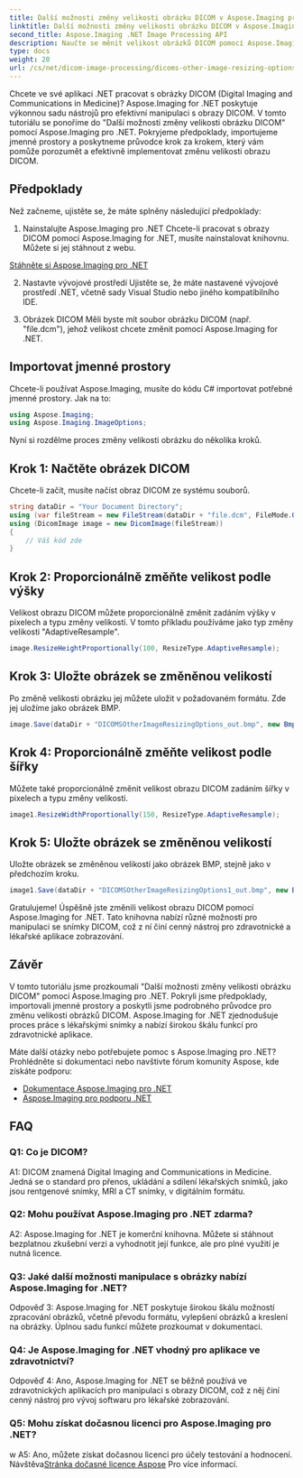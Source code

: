 ```yaml
---
title: Další možnosti změny velikosti obrázku DICOM v Aspose.Imaging pro .NET
linktitle: Další možnosti změny velikosti obrázku DICOM v Aspose.Imaging pro .NET
second_title: Aspose.Imaging .NET Image Processing API
description: Naučte se měnit velikost obrázků DICOM pomocí Aspose.Imaging for .NET. Podrobný průvodce pro efektivní manipulaci s lékařskými snímky.
type: docs
weight: 20
url: /cs/net/dicom-image-processing/dicoms-other-image-resizing-options/
---
```

Chcete ve své aplikaci .NET pracovat s obrázky DICOM (Digital Imaging and Communications in Medicine)? Aspose.Imaging for .NET poskytuje výkonnou sadu nástrojů pro efektivní manipulaci s obrazy DICOM. V tomto tutoriálu se ponoříme do "Další možnosti změny velikosti obrázku DICOM" pomocí Aspose.Imaging pro .NET. Pokryjeme předpoklady, importujeme jmenné prostory a poskytneme průvodce krok za krokem, který vám pomůže porozumět a efektivně implementovat změnu velikosti obrazu DICOM.

## Předpoklady

Než začneme, ujistěte se, že máte splněny následující předpoklady:

1. Nainstalujte Aspose.Imaging pro .NET
Chcete-li pracovat s obrazy DICOM pomocí Aspose.Imaging for .NET, musíte nainstalovat knihovnu. Můžete si jej stáhnout z webu.

[Stáhněte si Aspose.Imaging pro .NET](https://releases.aspose.com/imaging/net/)

2. Nastavte vývojové prostředí
Ujistěte se, že máte nastavené vývojové prostředí .NET, včetně sady Visual Studio nebo jiného kompatibilního IDE.

3. Obrázek DICOM
Měli byste mít soubor obrázku DICOM (např. "file.dcm"), jehož velikost chcete změnit pomocí Aspose.Imaging for .NET.

## Importovat jmenné prostory

Chcete-li používat Aspose.Imaging, musíte do kódu C# importovat potřebné jmenné prostory. Jak na to:

```csharp
using Aspose.Imaging;
using Aspose.Imaging.ImageOptions;
```

Nyní si rozdělme proces změny velikosti obrázku do několika kroků.

## Krok 1: Načtěte obrázek DICOM
Chcete-li začít, musíte načíst obraz DICOM ze systému souborů.

```csharp
string dataDir = "Your Document Directory";
using (var fileStream = new FileStream(dataDir + "file.dcm", FileMode.Open, FileAccess.Read))
using (DicomImage image = new DicomImage(fileStream))
{
    // Váš kód zde
}
```

## Krok 2: Proporcionálně změňte velikost podle výšky
Velikost obrazu DICOM můžete proporcionálně změnit zadáním výšky v pixelech a typu změny velikosti. V tomto příkladu používáme jako typ změny velikosti "AdaptiveResample".

```csharp
image.ResizeHeightProportionally(100, ResizeType.AdaptiveResample);
```

## Krok 3: Uložte obrázek se změněnou velikostí
Po změně velikosti obrázku jej můžete uložit v požadovaném formátu. Zde jej uložíme jako obrázek BMP.

```csharp
image.Save(dataDir + "DICOMSOtherImageResizingOptions_out.bmp", new BmpOptions());
```

## Krok 4: Proporcionálně změňte velikost podle šířky
Můžete také proporcionálně změnit velikost obrazu DICOM zadáním šířky v pixelech a typu změny velikosti.

```csharp
image1.ResizeWidthProportionally(150, ResizeType.AdaptiveResample);
```

## Krok 5: Uložte obrázek se změněnou velikostí
Uložte obrázek se změněnou velikostí jako obrázek BMP, stejně jako v předchozím kroku.

```csharp
image1.Save(dataDir + "DICOMSOtherImageResizingOptions1_out.bmp", new BmpOptions());
```

Gratulujeme! Úspěšně jste změnili velikost obrazu DICOM pomocí Aspose.Imaging for .NET. Tato knihovna nabízí různé možnosti pro manipulaci se snímky DICOM, což z ní činí cenný nástroj pro zdravotnické a lékařské aplikace zobrazování.

## Závěr

V tomto tutoriálu jsme prozkoumali "Další možnosti změny velikosti obrázku DICOM" pomocí Aspose.Imaging pro .NET. Pokryli jsme předpoklady, importovali jmenné prostory a poskytli jsme podrobného průvodce pro změnu velikosti obrázků DICOM. Aspose.Imaging for .NET zjednodušuje proces práce s lékařskými snímky a nabízí širokou škálu funkcí pro zdravotnické aplikace.

Máte další otázky nebo potřebujete pomoc s Aspose.Imaging pro .NET? Prohlédněte si dokumentaci nebo navštivte fórum komunity Aspose, kde získáte podporu:

- [Dokumentace Aspose.Imaging pro .NET](https://reference.aspose.com/imaging/net/)
- [Aspose.Imaging pro podporu .NET](https://forum.aspose.com/)

## FAQ

### Q1: Co je DICOM?

A1: DICOM znamená Digital Imaging and Communications in Medicine. Jedná se o standard pro přenos, ukládání a sdílení lékařských snímků, jako jsou rentgenové snímky, MRI a CT snímky, v digitálním formátu.

### Q2: Mohu používat Aspose.Imaging pro .NET zdarma?

A2: Aspose.Imaging for .NET je komerční knihovna. Můžete si stáhnout bezplatnou zkušební verzi a vyhodnotit její funkce, ale pro plné využití je nutná licence.

### Q3: Jaké další možnosti manipulace s obrázky nabízí Aspose.Imaging for .NET?

Odpověď 3: Aspose.Imaging for .NET poskytuje širokou škálu možností zpracování obrázků, včetně převodu formátu, vylepšení obrázků a kreslení na obrázky. Úplnou sadu funkcí můžete prozkoumat v dokumentaci.

### Q4: Je Aspose.Imaging for .NET vhodný pro aplikace ve zdravotnictví?

Odpověď 4: Ano, Aspose.Imaging for .NET se běžně používá ve zdravotnických aplikacích pro manipulaci s obrazy DICOM, což z něj činí cenný nástroj pro vývoj softwaru pro lékařské zobrazování.

### Q5: Mohu získat dočasnou licenci pro Aspose.Imaging pro .NET?
w
 A5: Ano, můžete získat dočasnou licenci pro účely testování a hodnocení. Návštěva[Stránka dočasné licence Aspose](https://purchase.aspose.com/temporary-license/) Pro více informací.